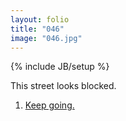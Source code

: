 ```yaml
---
layout: folio
title: "046"
image: "046.jpg"
---
```

{% include JB/setup %}

<div class="copy">
	<p>This street looks blocked.</p>
</div>

<div class="choice">
	<ol>
		<li><a href="047.html">
			Keep going.
		</a></li>
	</ol>
</div>